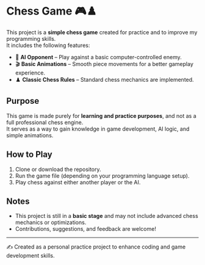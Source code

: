 # Chess Game 🎮♟️

This project is a **simple chess game** created for practice and to improve my programming skills.  
It includes the following features:

- 🧠 **AI Opponent** – Play against a basic computer-controlled enemy.  
- 🎬 **Basic Animations** – Smooth piece movements for a better gameplay experience.  
- ♟️ **Classic Chess Rules** – Standard chess mechanics are implemented.  

## Purpose
This game is made purely for **learning and practice purposes**, and not as a full professional chess engine.  
It serves as a way to gain knowledge in game development, AI logic, and simple animations.

## How to Play
1. Clone or download the repository.  
2. Run the game file (depending on your programming language setup).  
3. Play chess against either another player or the AI.  

## Notes
- This project is still in a **basic stage** and may not include advanced chess mechanics or optimizations.  
- Contributions, suggestions, and feedback are welcome!  

---
✍️ Created as a personal practice project to enhance coding and game development skills.
